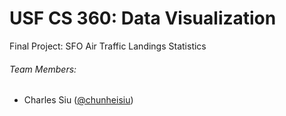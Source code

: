 # USF CS 360: Data Visualization
Final Project: SFO Air Traffic Landings Statistics

###### Team Members:
* Charles Siu ([@chunheisiu](https://github.com/chunheisiu))
